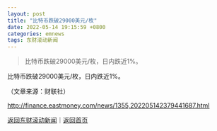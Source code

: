 ```yaml
---
layout: post
title: "比特币跌破29000美元/枚"
date: 2022-05-14 19:15:59 +0800
categories: emnews
tags: 东财滚动新闻
---
```

> 比特币跌破29000美元/枚，日内跌近1%。

<p>比特币跌破29000美元/枚，日内跌近1%。</p><p class="em_media">（文章来源：财联社）</p>

<http://finance.eastmoney.com/news/1355,202205142379441687.html>

[返回东财滚动新闻](//finews.withounder.com/emnews/)｜[返回首页](//finews.withounder.com/)